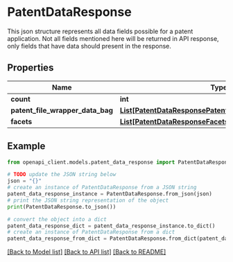 # PatentDataResponse

This json structure represents all data fields possible for a patent application. Not all fields mentioned here will be returned in API response, only fields that have data should present in the response.

## Properties

Name | Type | Description | Notes
------------ | ------------- | ------------- | -------------
**count** | **int** |  | [optional] 
**patent_file_wrapper_data_bag** | [**List[PatentDataResponsePatentFileWrapperDataBagInner]**](PatentDataResponsePatentFileWrapperDataBagInner.md) |  | [optional] 
**facets** | [**List[PatentDataResponseFacetsInner]**](PatentDataResponseFacetsInner.md) |  | [optional] 

## Example

```python
from openapi_client.models.patent_data_response import PatentDataResponse

# TODO update the JSON string below
json = "{}"
# create an instance of PatentDataResponse from a JSON string
patent_data_response_instance = PatentDataResponse.from_json(json)
# print the JSON string representation of the object
print(PatentDataResponse.to_json())

# convert the object into a dict
patent_data_response_dict = patent_data_response_instance.to_dict()
# create an instance of PatentDataResponse from a dict
patent_data_response_from_dict = PatentDataResponse.from_dict(patent_data_response_dict)
```
[[Back to Model list]](../README.md#documentation-for-models) [[Back to API list]](../README.md#documentation-for-api-endpoints) [[Back to README]](../README.md)


